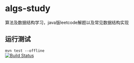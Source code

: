 # algs-study
算法及数据结构学习，java版leetcode解题以及常见数据结构实现

## 运行测试
`mvn test --offline`  
[![Build Status](https://travis-ci.com/shank3/algs-study.svg?branch=master)](https://travis-ci.com/shank3/algs-study)
